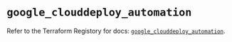 # `google_clouddeploy_automation`

Refer to the Terraform Registory for docs: [`google_clouddeploy_automation`](https://registry.terraform.io/providers/hashicorp/google-beta/5.29.0/docs/resources/google_clouddeploy_automation).
